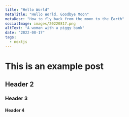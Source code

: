 ```yaml
---
title: "Hello World"
metaTitle: "Hello World, Goodbye Moon"
metaDesc: "How to fly back from the moon to the Earth"
socialImage: images/20220817.png
altText: "A woman with a piggy bank"
date: "2022-08-17"
tags:
  - nextjs
---
```


# This is an example post

## Header 2

### Header 3

#### Header 4
